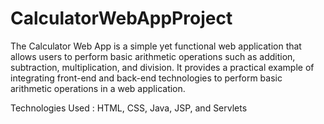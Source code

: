 # CalculatorWebAppProject

The Calculator Web App is a simple yet functional web application that allows users to perform basic arithmetic operations such as addition, subtraction, multiplication, and division. 
It provides a practical example of integrating front-end and back-end technologies to perform basic arithmetic operations in a web application.

Technologies Used :  HTML, CSS, Java, JSP, and Servlets 
